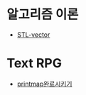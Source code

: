 # 알고리즘 이론
- [STL-vector](https://github.com/uniye/algorithm_theory)


# Text RPG
- [printmap완료시키기](https://github.com/uniye/Jusin/tree/main/23/08)

